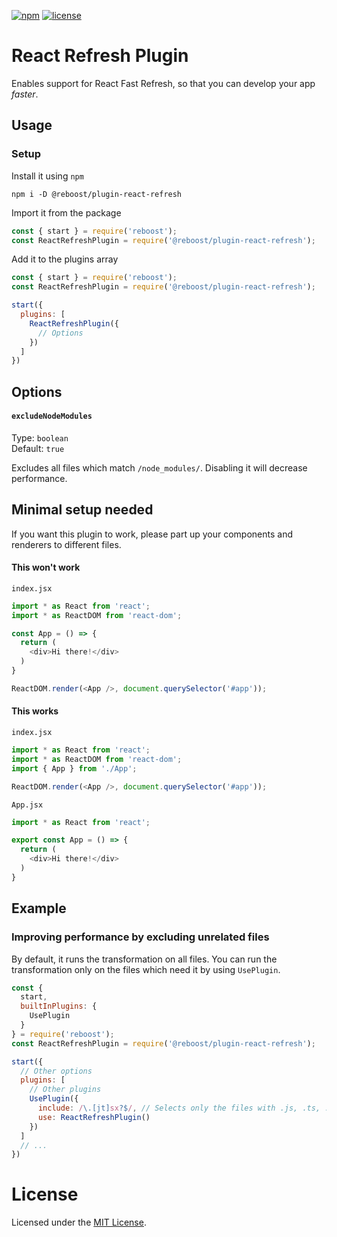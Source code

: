 [![npm](https://img.shields.io/npm/v/@reboost/plugin-react-refresh?style=flat-square)](https://www.npmjs.com/package/@reboost/plugin-react-refresh)
[![license](https://img.shields.io/npm/l/@reboost/plugin-react-refresh?style=flat-square)](/LICENSE)

# React Refresh Plugin
Enables support for React Fast Refresh, so that you can develop your app *faster*.

## Usage
### Setup
Install it using `npm`
```shell
npm i -D @reboost/plugin-react-refresh
```
Import it from the package
```js
const { start } = require('reboost');
const ReactRefreshPlugin = require('@reboost/plugin-react-refresh');
```
Add it to the plugins array
```js
const { start } = require('reboost');
const ReactRefreshPlugin = require('@reboost/plugin-react-refresh');

start({
  plugins: [
    ReactRefreshPlugin({
      // Options
    })
  ]
})
```

## Options
#### `excludeNodeModules`
Type: `boolean`\
Default: `true`

Excludes all files which match `/node_modules/`. Disabling it will decrease performance.

## Minimal setup needed
If you want this plugin to work, please part up your components and renderers to different
files.

#### This won't work
`index.jsx`
```js
import * as React from 'react';
import * as ReactDOM from 'react-dom';

const App = () => {
  return (
    <div>Hi there!</div>
  )
}

ReactDOM.render(<App />, document.querySelector('#app'));
```
#### This works
`index.jsx`
```js
import * as React from 'react';
import * as ReactDOM from 'react-dom';
import { App } from './App';

ReactDOM.render(<App />, document.querySelector('#app'));
```
`App.jsx`
```js
import * as React from 'react';

export const App = () => {
  return (
    <div>Hi there!</div>
  )
}
```

## Example
### Improving performance by excluding unrelated files
By default, it runs the transformation on all files. You can run the transformation
only on the files which need it by using `UsePlugin`.
```js
const {
  start,
  builtInPlugins: {
    UsePlugin
  }
} = require('reboost');
const ReactRefreshPlugin = require('@reboost/plugin-react-refresh');

start({
  // Other options
  plugins: [
    // Other plugins
    UsePlugin({
      include: /\.[jt]sx?$/, // Selects only the files with .js, .ts, .jsx or .tsx extension
      use: ReactRefreshPlugin()
    })
  ]
  // ...
})
```

# License
Licensed under the [MIT License](/LICENSE).
